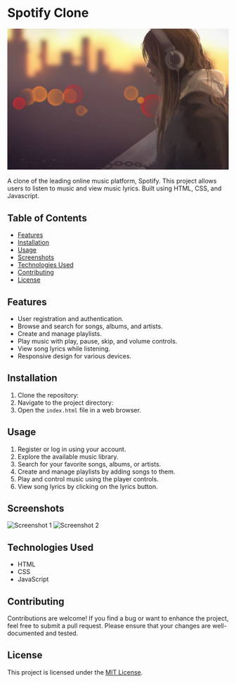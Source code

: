 # Spotify Clone

![Spotify Clone Screenshot](bg.jpg) <!-- Replace with a screenshot of your project if available -->

A clone of the leading online music platform, Spotify. This project allows users to listen to music and view music lyrics. Built using HTML, CSS, and Javascript.

## Table of Contents
- [Features](#features)
- [Installation](#installation)
- [Usage](#usage)
- [Screenshots](#screenshots)
- [Technologies Used](#technologies-used)
- [Contributing](#contributing)
- [License](#license)

## Features

- User registration and authentication.
- Browse and search for songs, albums, and artists.
- Create and manage playlists.
- Play music with play, pause, skip, and volume controls.
- View song lyrics while listening.
- Responsive design for various devices.

## Installation

1. Clone the repository:
2. Navigate to the project directory:
3. Open the `index.html` file in a web browser.

## Usage

1. Register or log in using your account.
2. Explore the available music library.
3. Search for your favorite songs, albums, or artists.
4. Create and manage playlists by adding songs to them.
5. Play and control music using the player controls.
6. View song lyrics by clicking on the lyrics button.

## Screenshots

![Screenshot 1](screenshots/screenshot1.png)
![Screenshot 2](screenshots/screenshot2.png)
<!-- Add more screenshots if needed -->

## Technologies Used

- HTML
- CSS
- JavaScript

## Contributing

Contributions are welcome! If you find a bug or want to enhance the project, feel free to submit a pull request. Please ensure that your changes are well-documented and tested.

## License

This project is licensed under the [MIT License](LICENSE).
